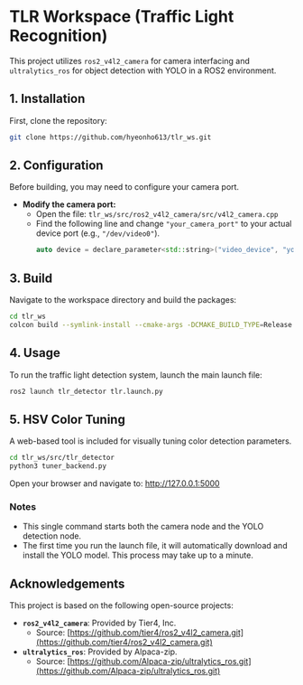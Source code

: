 # TLR Workspace (Traffic Light Recognition)

This project utilizes `ros2_v4l2_camera` for camera interfacing and `ultralytics_ros` for object detection with YOLO in a ROS2 environment.

## 1. Installation

First, clone the repository:
```bash
git clone https://github.com/hyeonho613/tlr_ws.git
```

## 2. Configuration

Before building, you may need to configure your camera port.

- **Modify the camera port:**
  - Open the file: `tlr_ws/src/ros2_v4l2_camera/src/v4l2_camera.cpp`
  - Find the following line and change `"your_camera_port"` to your actual device port (e.g., `"/dev/video0"`).
    ```cpp
    auto device = declare_parameter<std::string>("video_device", "your_camera_port", device_descriptor);
    ```

## 3. Build

Navigate to the workspace directory and build the packages:
```bash
cd tlr_ws
colcon build --symlink-install --cmake-args -DCMAKE_BUILD_TYPE=Release
```

## 4. Usage

To run the traffic light detection system, launch the main launch file:
```bash
ros2 launch tlr_detector tlr.launch.py
```

## 5. HSV Color Tuning
A web-based tool is included for visually tuning color detection parameters.
```bash
cd tlr_ws/src/tlr_detector
python3 tuner_backend.py
```
Open your browser and navigate to: http://127.0.0.1:5000

### Notes
- This single command starts both the camera node and the YOLO detection node.
- The first time you run the launch file, it will automatically download and install the YOLO model. This process may take up to a minute.

## Acknowledgements

This project is based on the following open-source projects:

- **`ros2_v4l2_camera`**: Provided by Tier4, Inc.
  - Source: [https://github.com/tier4/ros2_v4l2_camera.git](https://github.com/tier4/ros2_v4l2_camera.git)
- **`ultralytics_ros`**: Provided by Alpaca-zip.
  - Source: [https://github.com/Alpaca-zip/ultralytics_ros.git](https://github.com/Alpaca-zip/ultralytics_ros.git)
